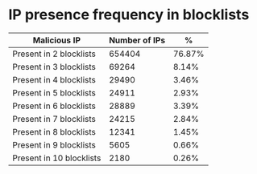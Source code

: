 # IP presence frequency in blocklists
| Malicious IP | Number of IPs | % |
|----|----|----|
| Present in 2 blocklists | 654404 | 76.87% |
| Present in 3 blocklists | 69264 | 8.14% |
| Present in 4 blocklists | 29490 | 3.46% |
| Present in 5 blocklists | 24911 | 2.93% |
| Present in 6 blocklists | 28889 | 3.39% |
| Present in 7 blocklists | 24215 | 2.84% |
| Present in 8 blocklists | 12341 | 1.45% |
| Present in 9 blocklists | 5605 | 0.66% |
| Present in 10 blocklists | 2180 | 0.26% |
